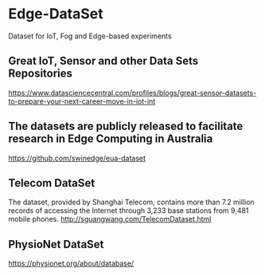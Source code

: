 # Edge-DataSet
Dataset for IoT, Fog and Edge-based experiments

## Great IoT, Sensor and other Data Sets Repositories
https://www.datasciencecentral.com/profiles/blogs/great-sensor-datasets-to-prepare-your-next-career-move-in-iot-int

## The datasets are publicly released to facilitate research in Edge Computing in Australia
https://github.com/swinedge/eua-dataset

## Telecom DataSet
The dataset, provided by Shanghai Telecom, contains more than 7.2 million records of accessing the Internet through 3,233 base stations from 9,481 mobile phones. 
http://sguangwang.com/TelecomDataset.html 

## PhysioNet DataSet
https://physionet.org/about/database/
